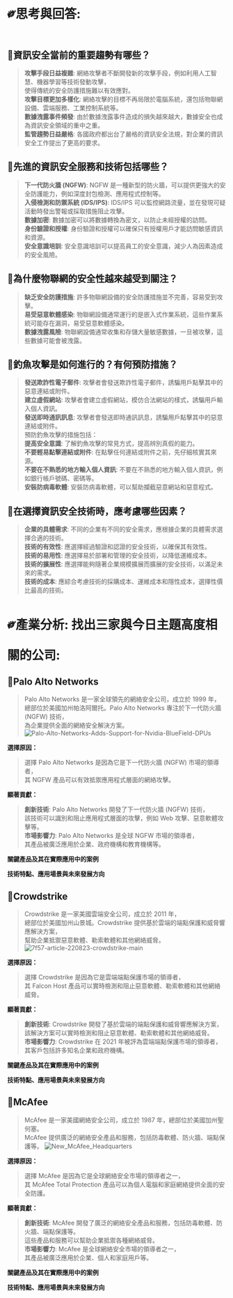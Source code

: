 # ༗思考與回答:
## 🔐資訊安全當前的重要趨勢有哪些？
> **攻擊手段日益複雜**: 網絡攻擊者不斷開發新的攻擊手段，例如利用人工智慧、機器學習等技術發動攻擊，  
使得傳統的安全防護措施難以有效應對。  
> **攻擊目標更加多樣化**: 網絡攻擊的目標不再局限於電腦系統，還包括物聯網設備、雲端服務、工業控制系統等。  
> **數據洩露事件頻發**: 由於數據洩露事件造成的損失越來越大，數據安全也成為資訊安全領域的重中之重。  
> **監管趨勢日益嚴格**: 各國政府都出台了嚴格的資訊安全法規，對企業的資訊安全工作提出了更高的要求。  

## 🔐先進的資訊安全服務和技術包括哪些？
> **下一代防火牆 (NGFW)**: NGFW 是一種新型的防火牆，可以提供更強大的安全防護能力，例如深度封包檢測、應用程式控制等。  
> **入侵檢測和防禦系統 (IDS/IPS)**: IDS/IPS 可以監控網路流量，並在發現可疑活動時發出警報或採取措施阻止攻擊。  
> **數據加密**: 數據加密可以將數據轉換為密文，以防止未經授權的訪問。  
> **身份驗證和授權**: 身份驗證和授權可以確保只有授權用戶才能訪問敏感資訊和資源。  
> **安全意識培訓**: 安全意識培訓可以提高員工的安全意識，減少人為因素造成的安全風險。  

## 🔐為什麼物聯網的安全性越來越受到關注？
> **缺乏安全防護措施**: 許多物聯網設備的安全防護措施並不完善，容易受到攻擊。  
> **易受惡意軟體感染**: 物聯網設備通常運行的是嵌入式作業系統，這些作業系統可能存在漏洞，易受惡意軟體感染。  
> **數據洩露風險**: 物聯網設備通常收集和存儲大量敏感數據，一旦被攻擊，這些數據可能會被洩露。  

## 🔐釣魚攻擊是如何進行的？有何預防措施？
> **發送欺詐性電子郵件**: 攻擊者會發送欺詐性電子郵件，誘騙用戶點擊其中的惡意連結或附件。  
> **建立虛假網站**: 攻擊者會建立虛假網站，模仿合法網站的樣式，誘騙用戶輸入個人資訊。   
> **發送即時通訊訊息**: 攻擊者會發送即時通訊訊息，誘騙用戶點擊其中的惡意連結或附件。  
預防釣魚攻擊的措施包括：  
> **提高安全意識**: 了解釣魚攻擊的常見方式，提高辨別真假的能力。  
> **不要輕易點擊連結或附件**: 在點擊任何連結或附件之前，先仔細核實其來源。  
> **不要在不熟悉的地方輸入個人資訊**: 不要在不熟悉的地方輸入個人資訊，例如銀行帳戶號碼、密碼等。  
> **安裝防病毒軟體**: 安裝防病毒軟體，可以幫助攔截惡意網站和惡意程式。  

## 🔐在選擇資訊安全技術時，應考慮哪些因素？
> **企業的具體需求**: 不同的企業有不同的安全需求，應根據企業的具體需求選擇合適的技術。  
> **技術的有效性**: 應選擇經過驗證和認證的安全技術，以確保其有效性。  
> **技術的易用性**: 應選擇易於部署和管理的安全技術，以降低運維成本。  
> **技術的擴展性**: 應選擇能夠隨著企業規模擴展而擴展的安全技術，以滿足未來的需求。  
> **技術的成本**: 應綜合考慮技術的採購成本、運維成本和隱性成本，選擇性價比最高的技術。  

# ༗產業分析: 找出三家與今日主題高度相關的公司:
## 🔐Palo Alto Networks
> Palo Alto Networks 是一家全球領先的網絡安全公司，成立於 1999 年，  
> 總部位於美國加州帕洛阿爾托。Palo Alto Networks 專注於下一代防火牆 (NGFW) 技術，  
> 為企業提供全面的網絡安全解決方案。
>![Palo-Alto-Networks-Adds-Support-for-Nvidia-BlueField-DPUs](https://github.com/knnv5h/ITEE2024/assets/43922704/1ae1c8ca-31e8-4a55-8f44-3e04958e9a9d)

**選擇原因：**  
> 選擇 Palo Alto Networks 是因為它是下一代防火牆 (NGFW) 市場的領導者，  
> 其 NGFW 產品可以有效抵禦應用程式層面的網絡攻擊。

**顯著貢獻：**
> **創新技術**: Palo Alto Networks 開發了下一代防火牆 (NGFW) 技術，  
該技術可以識別和阻止應用程式層面的攻擊，例如 Web 攻擊、惡意軟體攻擊等。  
> **市場影響力**: Palo Alto Networks 是全球 NGFW 市場的領導者，  
其產品被廣泛應用於企業、政府機構和教育機構等。

**關鍵產品及其在實際應用中的案例**

**技術特點、應用場景與未來發展方向**

## 🔐Crowdstrike
> Crowdstrike 是一家美國雲端安全公司，成立於 2011 年，  
> 總部位於美國加州山景城。Crowdstrike 提供基於雲端的端點保護和威脅響應解決方案，  
> 幫助企業抵禦惡意軟體、勒索軟體和其他網絡威脅。
> ![7f57-article-220823-crowdstrike-main](https://github.com/knnv5h/ITEE2024/assets/43922704/c3ef41fd-05d8-40be-9a9b-30b1649db234)

**選擇原因：**  
> 選擇 Crowdstrike 是因為它是雲端端點保護市場的領導者，  
> 其 Falcon Host 產品可以實時檢測和阻止惡意軟體、勒索軟體和其他網絡威脅。

**顯著貢獻：**
> **創新技術**: Crowdstrike 開發了基於雲端的端點保護和威脅響應解決方案，  
該解決方案可以實時檢測和阻止惡意軟體、勒索軟體和其他網絡威脅。  
> **市場影響力**: Crowdstrike 在 2021 年被評為雲端端點保護市場的領導者，  
其客戶包括許多知名企業和政府機構。

**關鍵產品及其在實際應用中的案例**

**技術特點、應用場景與未來發展方向**

## 🔐McAfee
> McAfee 是一家美國網絡安全公司，成立於 1987 年，總部位於美國加州聖何塞。  
> McAfee 提供廣泛的網絡安全產品和服務，包括防毒軟體、防火牆、端點保護等。
>![New_McAfee_Headquarters](https://github.com/knnv5h/ITEE2024/assets/43922704/9d68677a-86e4-4517-8804-f2d441478088)

**選擇原因：**  
> 選擇 McAfee 是因為它是全球網絡安全市場的領導者之一，  
> 其 McAfee Total Protection 產品可以為個人電腦和家庭網絡提供全面的安全防護。

**顯著貢獻：**
> **創新技術**: McAfee 開發了廣泛的網絡安全產品和服務，包括防毒軟體、防火牆、端點保護等。  
這些產品和服務可以幫助企業抵禦各種網絡威脅。  
> **市場影響力**: McAfee 是全球網絡安全市場的領導者之一，  
其產品被廣泛應用於企業、個人和家庭用戶等。

**關鍵產品及其在實際應用中的案例**

**技術特點、應用場景與未來發展方向**

